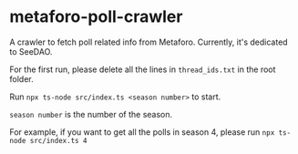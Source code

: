 # metaforo-poll-crawler
A crawler to fetch poll related info from Metaforo. Currently, it's dedicated to SeeDAO.

For the first run, please delete all the lines in `thread_ids.txt` in the root folder.

Run `npx ts-node src/index.ts <season number>` to start.

`season number` is the number of the season.

For example, if you want to get all the polls in season 4, please run `npx ts-node src/index.ts 4`